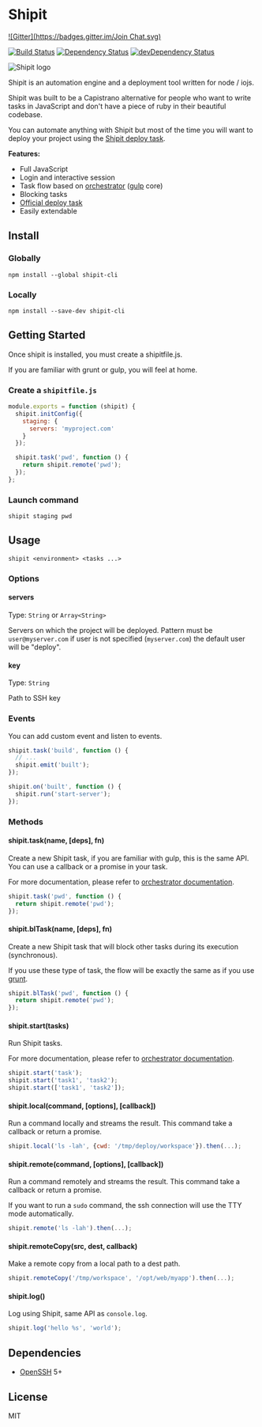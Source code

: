 # Shipit 

[![Gitter](https://badges.gitter.im/Join Chat.svg)](https://gitter.im/shipitjs?utm_source=badge&utm_medium=badge&utm_campaign=pr-badge&utm_content=badge)

[![Build Status](https://travis-ci.org/shipitjs/shipit.svg?branch=master)](https://travis-ci.org/shipitjs/shipit)
[![Dependency Status](https://david-dm.org/shipitjs/shipit.svg?theme=shields.io)](https://david-dm.org/shipitjs/shipit)
[![devDependency Status](https://david-dm.org/shipitjs/shipit/dev-status.svg?theme=shields.io)](https://david-dm.org/shipitjs/shipit-cli#info=devDependencies)

![Shipit logo](https://cloud.githubusercontent.com/assets/266302/3756454/81df9f46-182e-11e4-9da6-b2c7a6b84136.png)

Shipit is an automation engine and a deployment tool written for node / iojs.

Shipit was built to be a Capistrano alternative for people who want to write tasks in JavaScript and don't have a piece of ruby in their beautiful codebase.

You can automate anything with Shipit but most of the time you will want to deploy your project using
the [Shipit deploy task](https://github.com/shipitjs/shipit-deploy-task).

**Features:**

- Full JavaScript 
- Login and interactive session
- Task flow based on [orchestrator](https://github.com/orchestrator/orchestrator) ([gulp](http://gulpjs.com/) core)
- Blocking tasks
- [Official deploy task](https://github.com/shipitjs/shipit-deploy)
- Easily extendable

## Install

### Globally

```
npm install --global shipit-cli
```

### Locally

```
npm install --save-dev shipit-cli
```

## Getting Started

Once shipit is installed, you must create a shipitfile.js.

If you are familiar with grunt or gulp, you will feel at home.

### Create a `shipitfile.js`

```js
module.exports = function (shipit) {
  shipit.initConfig({
    staging: {
      servers: 'myproject.com'
    }
  });

  shipit.task('pwd', function () {
    return shipit.remote('pwd');
  });
};
```

### Launch command

```
shipit staging pwd
```

## Usage

```
shipit <environment> <tasks ...>
```

### Options

#### servers

Type: `String` or `Array<String>`

Servers on which the project will be deployed. Pattern must be `user@myserver.com` if user is not specified (`myserver.com`) the default user will be "deploy".

#### key

Type: `String`

Path to SSH key

### Events

You can add custom event and listen to events.

```js
shipit.task('build', function () {
  // ...
  shipit.emit('built');
});

shipit.on('built', function () {
  shipit.run('start-server');
});
```

### Methods

#### shipit.task(name, [deps], fn)

Create a new Shipit task, if you are familiar with gulp, this is the same API. You can use a callback or a promise in your task.

For more documentation, please refer to [orchestrator documentation](https://github.com/orchestrator/orchestrator#orchestratoraddname-deps-function).

```js
shipit.task('pwd', function () {
  return shipit.remote('pwd');
});
```

#### shipit.blTask(name, [deps], fn)

Create a new Shipit task that will block other tasks during its execution (synchronous).

If you use these type of task, the flow will be exactly the same as if you use [grunt](http://gruntjs.com).

```js
shipit.blTask('pwd', function () {
  return shipit.remote('pwd');
});
```

#### shipit.start(tasks)

Run Shipit tasks.

For more documentation, please refer to [orchestrator documentation](https://github.com/orchestrator/orchestrator#orchestratorstarttasks-cb).

```js
shipit.start('task');
shipit.start('task1', 'task2');
shipit.start(['task1', 'task2']);
```

#### shipit.local(command, [options], [callback])

Run a command locally and streams the result. This command take a callback or return a promise.

```js
shipit.local('ls -lah', {cwd: '/tmp/deploy/workspace'}).then(...);
```

#### shipit.remote(command, [options], [callback])

Run a command remotely and streams the result. This command take a callback or return a promise.

If you want to run a `sudo` command, the ssh connection will use the TTY mode automatically.

```js
shipit.remote('ls -lah').then(...);
```

#### shipit.remoteCopy(src, dest, callback)

Make a remote copy from a local path to a dest path.

```js
shipit.remoteCopy('/tmp/workspace', '/opt/web/myapp').then(...);
```

#### shipit.log()

Log using Shipit, same API as `console.log`.

```js
shipit.log('hello %s', 'world');
```

## Dependencies

- [OpenSSH](http://www.openssh.com/) 5+

## License

MIT
